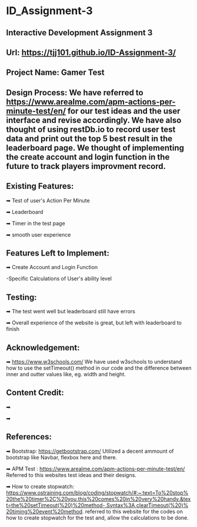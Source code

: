 # ID_Assignment-3
Interactive Development Assignment 3
---------
Url: https://tjj101.github.io/ID-Assignment-3/
--------------
Project Name: Gamer Test
----------------------------------------------------------------------------

Design Process:
We have referred to https://www.arealme.com/apm-actions-per-minute-test/en/ for our test ideas and the user interface and revise accordingly. We have also thought of using restDb.io to record user test data and print out the top 5 best result in the leaderboard page. We thought of implementing the create account and login function in the future to track players improvment record.
-----------------------------------------------------------------------------

Existing Features:
-----------------------------------------------------------------------------

➡ Test of user's Action Per Minute

➡ Leaderboard

➡ Timer in the test page

➡ smooth user experience


Features Left to Implement:
-----------------------------------------------------------------------------
➡ Create Account and Login Function

-Specific Calculations of User's ability level

Testing:
------------------------------------------------------------------------------

➡ The test went well but leaderboard still have errors

➡ Overall experience of the website is great, but left with leaderboard to finish

Acknowledgement:
--------------------------------------------------------------------------------

➡ https://www.w3schools.com/
We have used w3schools to understand how to use the setTimeout() method in our code and the difference between inner and outter values like, eg. width and height. 

Content Credit:
---------------------------------------------------------------------------------
➡ 

➡

References:
---------------------------------------------------------------------------------

➡ Bootstrap: https://getbootstrap.com/
Utilized a decent ammount of bootstrap like Navbar, flexbox here and there.

➡ APM Test : https://www.arealme.com/apm-actions-per-minute-test/en/
Referred to this websites test ideas and their designs.

➡ How to create stopwatch:
https://www.ostraining.com/blog/coding/stopwatch/#:~:text=To%20stop%20the%20timer%2C%20you,this%20comes%20in%20very%20handy.&text=the%20setTimeout(%20)%20method-,Syntax%3A,clearTimeout(%20)%20timing%20event%20method.
referred to this website for the codes on how to create stopwatch for the test and, allow the calculations to be done.
